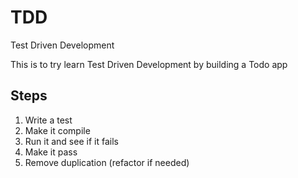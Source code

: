 # TDD
Test Driven Development


This is to try learn Test Driven Development by building a Todo app

## Steps

1. Write a test
2. Make it compile
3. Run it and see if it fails
4. Make it pass
5. Remove duplication (refactor if needed)